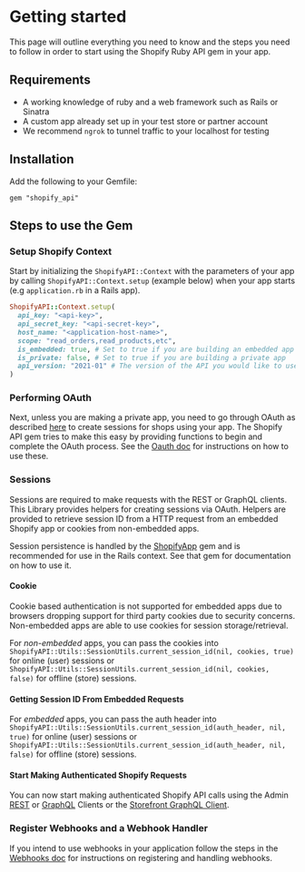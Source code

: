 # Getting started

This page will outline everything you need to know and the steps you need to follow in order to start using the Shopify Ruby API gem in your app.

## Requirements

- A working knowledge of ruby and a web framework such as Rails or Sinatra
- A custom app already set up in your test store or partner account
- We recommend `ngrok` to tunnel traffic to your localhost for testing

## Installation

Add the following to your Gemfile:

`gem "shopify_api"`

## Steps to use the Gem

### Setup Shopify Context

Start by initializing the `ShopifyAPI::Context` with the parameters of your app by calling `ShopifyAPI::Context.setup` (example below) when your app starts (e.g `application.rb` in a Rails app).

```ruby
ShopifyAPI::Context.setup(
  api_key: "<api-key>",
  api_secret_key: "<api-secret-key>",
  host_name: "<application-host-name>",
  scope: "read_orders,read_products,etc",
  is_embedded: true, # Set to true if you are building an embedded app
  is_private: false, # Set to true if you are building a private app
  api_version: "2021-01" # The version of the API you would like to use
)
```

### Performing OAuth

Next, unless you are making a private app, you need to go through OAuth as described [here](https://shopify.dev/docs/apps/auth/oauth) to create sessions for shops using your app.
The Shopify API gem tries to make this easy by providing functions to begin and complete the OAuth process. See the [Oauth doc](usage/oauth.md) for instructions on how to use these.

### Sessions

Sessions are required to make requests with the REST or GraphQL clients. This Library provides helpers for creating sessions via OAuth. Helpers are provided to retrieve session ID from a HTTP request from an embedded Shopify app or cookies from non-embedded apps.

Session persistence is handled by the [ShopifyApp](https://github.com/Shopify/shopify_app) gem and is recommended for use in the Rails context. See that gem for documentation on how to use it.

#### Cookie
Cookie based authentication is not supported for embedded apps due to browsers dropping support for third party cookies due to security concerns. Non-embedded apps are able to use cookies for session storage/retrieval.

For *non-embedded* apps, you can pass the cookies into `ShopifyAPI::Utils::SessionUtils.current_session_id(nil, cookies, true)` for online (user) sessions or `ShopifyAPI::Utils::SessionUtils.current_session_id(nil, cookies, false)` for offline (store) sessions.

#### Getting Session ID From Embedded Requests
For *embedded* apps, you can pass the auth header into `ShopifyAPI::Utils::SessionUtils.current_session_id(auth_header, nil, true)` for online (user) sessions or `ShopifyAPI::Utils::SessionUtils.current_session_id(auth_header, nil, false)` for offline (store) sessions.

#### Start Making Authenticated Shopify Requests

You can now start making authenticated Shopify API calls using the Admin [REST](usage/rest.md) or [GraphQL](usage/graphql.md) Clients or the [Storefront GraphQL Client](usage/graphql_storefront.md).

### Register Webhooks and a Webhook Handler

If you intend to use webhooks in your application follow the steps in the [Webhooks doc](usage/webhooks.md) for instructions on registering and handling webhooks.

